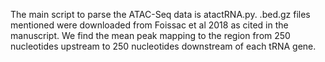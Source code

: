 The main script to parse the ATAC-Seq data is atactRNA.py. .bed.gz files mentioned were downloaded from Foissac et al 2018 as cited in the manuscript. We find the mean peak mapping to the region from 250 nucleotides upstream to 250 nucleotides downstream of each tRNA gene.